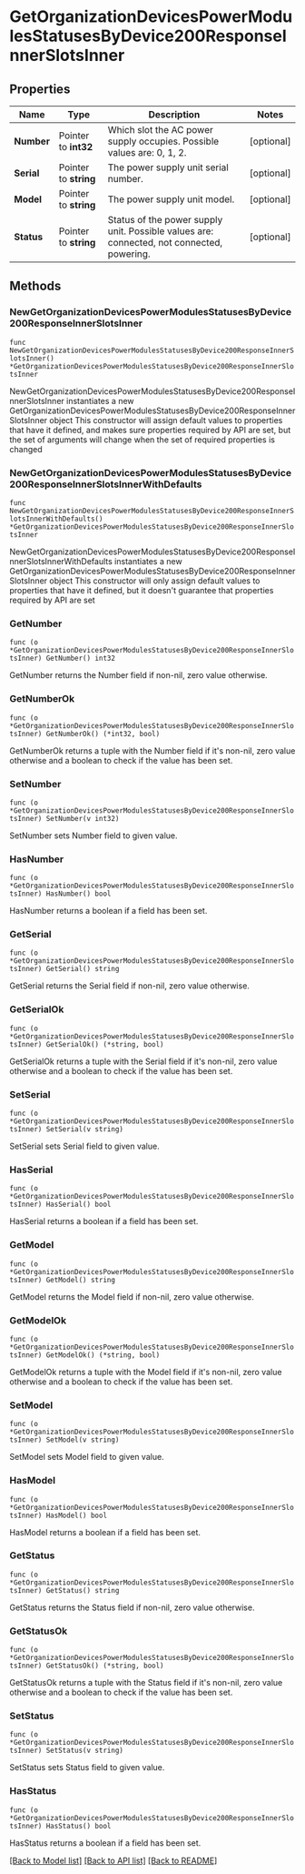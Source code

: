 # GetOrganizationDevicesPowerModulesStatusesByDevice200ResponseInnerSlotsInner

## Properties

Name | Type | Description | Notes
------------ | ------------- | ------------- | -------------
**Number** | Pointer to **int32** | Which slot the AC power supply occupies. Possible values are: 0, 1, 2. | [optional] 
**Serial** | Pointer to **string** | The power supply unit serial number. | [optional] 
**Model** | Pointer to **string** | The power supply unit model. | [optional] 
**Status** | Pointer to **string** | Status of the power supply unit. Possible values are: connected, not connected, powering. | [optional] 

## Methods

### NewGetOrganizationDevicesPowerModulesStatusesByDevice200ResponseInnerSlotsInner

`func NewGetOrganizationDevicesPowerModulesStatusesByDevice200ResponseInnerSlotsInner() *GetOrganizationDevicesPowerModulesStatusesByDevice200ResponseInnerSlotsInner`

NewGetOrganizationDevicesPowerModulesStatusesByDevice200ResponseInnerSlotsInner instantiates a new GetOrganizationDevicesPowerModulesStatusesByDevice200ResponseInnerSlotsInner object
This constructor will assign default values to properties that have it defined,
and makes sure properties required by API are set, but the set of arguments
will change when the set of required properties is changed

### NewGetOrganizationDevicesPowerModulesStatusesByDevice200ResponseInnerSlotsInnerWithDefaults

`func NewGetOrganizationDevicesPowerModulesStatusesByDevice200ResponseInnerSlotsInnerWithDefaults() *GetOrganizationDevicesPowerModulesStatusesByDevice200ResponseInnerSlotsInner`

NewGetOrganizationDevicesPowerModulesStatusesByDevice200ResponseInnerSlotsInnerWithDefaults instantiates a new GetOrganizationDevicesPowerModulesStatusesByDevice200ResponseInnerSlotsInner object
This constructor will only assign default values to properties that have it defined,
but it doesn't guarantee that properties required by API are set

### GetNumber

`func (o *GetOrganizationDevicesPowerModulesStatusesByDevice200ResponseInnerSlotsInner) GetNumber() int32`

GetNumber returns the Number field if non-nil, zero value otherwise.

### GetNumberOk

`func (o *GetOrganizationDevicesPowerModulesStatusesByDevice200ResponseInnerSlotsInner) GetNumberOk() (*int32, bool)`

GetNumberOk returns a tuple with the Number field if it's non-nil, zero value otherwise
and a boolean to check if the value has been set.

### SetNumber

`func (o *GetOrganizationDevicesPowerModulesStatusesByDevice200ResponseInnerSlotsInner) SetNumber(v int32)`

SetNumber sets Number field to given value.

### HasNumber

`func (o *GetOrganizationDevicesPowerModulesStatusesByDevice200ResponseInnerSlotsInner) HasNumber() bool`

HasNumber returns a boolean if a field has been set.

### GetSerial

`func (o *GetOrganizationDevicesPowerModulesStatusesByDevice200ResponseInnerSlotsInner) GetSerial() string`

GetSerial returns the Serial field if non-nil, zero value otherwise.

### GetSerialOk

`func (o *GetOrganizationDevicesPowerModulesStatusesByDevice200ResponseInnerSlotsInner) GetSerialOk() (*string, bool)`

GetSerialOk returns a tuple with the Serial field if it's non-nil, zero value otherwise
and a boolean to check if the value has been set.

### SetSerial

`func (o *GetOrganizationDevicesPowerModulesStatusesByDevice200ResponseInnerSlotsInner) SetSerial(v string)`

SetSerial sets Serial field to given value.

### HasSerial

`func (o *GetOrganizationDevicesPowerModulesStatusesByDevice200ResponseInnerSlotsInner) HasSerial() bool`

HasSerial returns a boolean if a field has been set.

### GetModel

`func (o *GetOrganizationDevicesPowerModulesStatusesByDevice200ResponseInnerSlotsInner) GetModel() string`

GetModel returns the Model field if non-nil, zero value otherwise.

### GetModelOk

`func (o *GetOrganizationDevicesPowerModulesStatusesByDevice200ResponseInnerSlotsInner) GetModelOk() (*string, bool)`

GetModelOk returns a tuple with the Model field if it's non-nil, zero value otherwise
and a boolean to check if the value has been set.

### SetModel

`func (o *GetOrganizationDevicesPowerModulesStatusesByDevice200ResponseInnerSlotsInner) SetModel(v string)`

SetModel sets Model field to given value.

### HasModel

`func (o *GetOrganizationDevicesPowerModulesStatusesByDevice200ResponseInnerSlotsInner) HasModel() bool`

HasModel returns a boolean if a field has been set.

### GetStatus

`func (o *GetOrganizationDevicesPowerModulesStatusesByDevice200ResponseInnerSlotsInner) GetStatus() string`

GetStatus returns the Status field if non-nil, zero value otherwise.

### GetStatusOk

`func (o *GetOrganizationDevicesPowerModulesStatusesByDevice200ResponseInnerSlotsInner) GetStatusOk() (*string, bool)`

GetStatusOk returns a tuple with the Status field if it's non-nil, zero value otherwise
and a boolean to check if the value has been set.

### SetStatus

`func (o *GetOrganizationDevicesPowerModulesStatusesByDevice200ResponseInnerSlotsInner) SetStatus(v string)`

SetStatus sets Status field to given value.

### HasStatus

`func (o *GetOrganizationDevicesPowerModulesStatusesByDevice200ResponseInnerSlotsInner) HasStatus() bool`

HasStatus returns a boolean if a field has been set.


[[Back to Model list]](../README.md#documentation-for-models) [[Back to API list]](../README.md#documentation-for-api-endpoints) [[Back to README]](../README.md)


